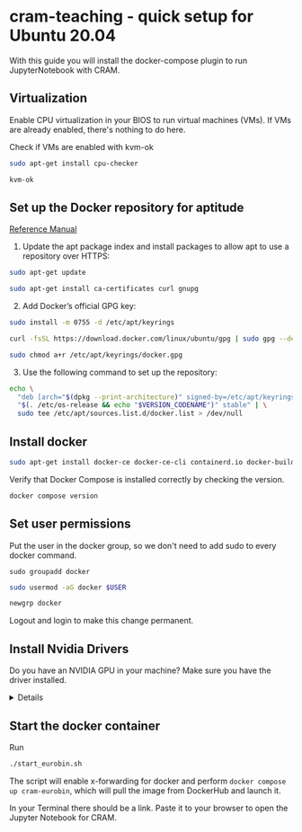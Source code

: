 # cram-teaching - quick setup for Ubuntu 20.04

With this guide you will install the docker-compose plugin to run JupyterNotebook with CRAM.

## Virtualization

Enable CPU virtualization in your BIOS to run virtual machines (VMs). If VMs are already enabled, there's nothing to do here.

Check if VMs are enabled with kvm-ok

```bash
sudo apt-get install cpu-checker
```
```bash
kvm-ok
```

## Set up the Docker repository for aptitude

[Reference Manual](https://docs.docker.com/engine/install/ubuntu/#set-up-the-repository)

1. Update the apt package index and install packages to allow apt to use a repository over HTTPS:
```bash
sudo apt-get update
```
```bash
sudo apt-get install ca-certificates curl gnupg
```
2. Add Docker’s official GPG key:
```bash
sudo install -m 0755 -d /etc/apt/keyrings
```
```bash
curl -fsSL https://download.docker.com/linux/ubuntu/gpg | sudo gpg --dearmor -o /etc/apt/keyrings/docker.gpg
```
```bash
sudo chmod a+r /etc/apt/keyrings/docker.gpg
```
3. Use the following command to set up the repository:
```bash
echo \
  "deb [arch="$(dpkg --print-architecture)" signed-by=/etc/apt/keyrings/docker.gpg] https://download.docker.com/linux/ubuntu \
  "$(. /etc/os-release && echo "$VERSION_CODENAME")" stable" | \
  sudo tee /etc/apt/sources.list.d/docker.list > /dev/null
```
## Install docker
```bash
sudo apt-get install docker-ce docker-ce-cli containerd.io docker-buildx-plugin docker-compose-plugin
```
Verify that Docker Compose is installed correctly by checking the version.
```bash
docker compose version
```
## Set user permissions

Put the user in the docker group, so we don't need to add sudo to every docker command.
```
sudo groupadd docker
```
```bash
sudo usermod -aG docker $USER
```
```bash
newgrp docker
```
Logout and login to make this change permanent.

## Install Nvidia Drivers

Do you have an NVIDIA GPU in your machine? Make sure you have the driver installed.

<details>

In Software & Updates > Additional Drivers > choose the latest NVIDIA driver.

### Install Docker NVIDIA

[Reference Manual](https://github.com/HoangGiang93/mujoco_sim_docker/blob/TiagoInApartment/setup_rviz.bash)

```bash
curl -s -L https://nvidia.github.io/nvidia-docker/gpgkey | sudo apt-key add -
```
```bash
distribution=$(. /etc/os-release;echo $ID$VERSION_ID)
```
```bash
curl -s -L https://nvidia.github.io/nvidia-docker/$distribution/nvidia-docker.list | sudo tee /etc/apt/sources.list.d/nvidia-docker.list
```
```bash
sudo apt-get update
```
```bash
sudo apt-get install -y nvidia-docker2
```
```bash
sudo pkill -SIGHUP dockerd
```
```bash
sudo systemctl daemon-reload
```
```bash
sudo systemctl restart docker
```
  
</details>

## Start the docker container

Run
```bash
./start_eurobin.sh
```

The script will enable x-forwarding for docker and perform `docker compose up cram-eurobin`, which will pull the image from DockerHub and launch it.

In your Terminal there should be a link. Paste it to your browser to open the Jupyter Notebook for CRAM.
